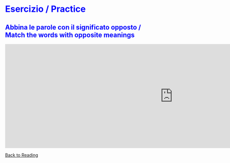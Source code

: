 <h1 style="color:blue;"> Esercizio / Practice </h1>

<h2 style="color:blue;"> Abbina le parole con il significato opposto / Match the words with opposite meanings </h2>

<iframe src="https://h5p.org/h5p/embed/356422" width="1090" height="338" frameborder="0" allowfullscreen="allowfullscreen"></iframe><script src="https://h5p.org/sites/all/modules/h5p/library/js/h5p-resizer.js" charset="UTF-8"></script>

<p> 
<a style="float:left;" href="reading.html"> Back to Reading</a>
</p>
<div style="clear:both;"> </div>
